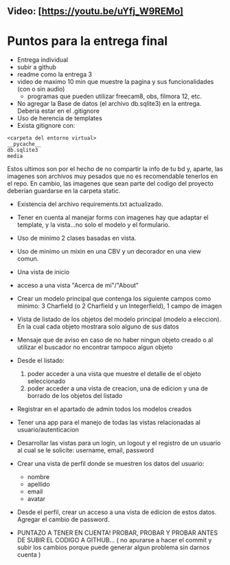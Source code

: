 ## Video: [https://youtu.be/uYfj_W9REMo] ##



# Puntos para la entrega final
- Entrega individual
- subir a github
- readme como la entrega 3
- video de maximo 10 min que muestre la pagina y sus funcionalidades (con o sin audio)
  - programas que pueden utilizar freecam8, obs, filmora 12, etc.
- No agregar la Base de datos (el archivo db.sqlite3) en la entrega. Deberia estar en el .gitignore
- Uso de herencia de templates
- Exista gitignore con:
```
<carpeta del entorno virtual>
__pycache__
db.sqlite3
media
```

Estos ultimos son por el hecho de no compartir la info de tu bd y, aparte, las imagenes son archivos muy pesados que no es recomendable tenerlos en el repo. En cambio, las imagenes que sean parte del codigo del proyecto deberian guardarse en la carpeta static.

- Existencia del archivo requirements.txt actualizado.
- Tener en cuenta al manejar forms con imagenes hay que adaptar el template, y la vista...no solo el modelo y el formulario.
- Uso de minimo 2 clases basadas en vista.
- Uso de minimo un mixin en una CBV y un decorador en una view comun.
- Una vista de inicio
- acceso a una vista "Acerca de mi"/"About"
- Crear un modelo principal que contenga los siguiente campos como minimo: 3 Charfield  (o 2 Charfield y un Integerfield), 1 campo de imagen
- Vista de listado de los objetos del modelo principal (modelo a eleccion). En la cual cada objeto mostrara solo alguno de sus datos
- Mensaje que de aviso en caso de no haber ningun objeto creado o al utilizar el buscador no encontrar tampoco algun objeto
- Desde el listado:
    1. poder acceder a una vista que muestre el detalle de el objeto seleccionado
    2. poder acceder a una vista de creacion, una de edicion y una de borrado de los objetos del listado
- Registrar en el apartado de admin todos los modelos creados
- Tener una app para el manejo de todas las vistas relacionadas al usuario/autenticacion
- Desarrollar las vistas para un login, un logout y el registro de un usuario al cual se le solicite: username, email, password
- Crear una vista de perfil donde se muestren los datos del usuario:
  - nombre
  - apellido
  - email
  - avatar
- Desde el perfil, crear un acceso a una vista de edicion de estos datos. Agregar el cambio de password.

- PUNTAZO A TENER EN CUENTA! PROBAR, PROBAR Y PROBAR ANTES DE
SUBIR EL CODIGO A GITHUB... ( no apurarse a hacer el commit y subir los
cambios porque puede generar algun problema sin darnos cuenta )